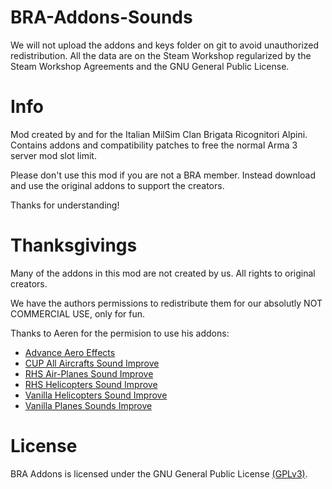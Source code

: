 # BRA-Addons-Sounds

We will not upload the addons and keys folder on git to avoid unauthorized redistribution. All the data are on the Steam Workshop regularized by the Steam Workshop Agreements and the GNU General Public License.

# Info

Mod created by and for the Italian MilSim Clan Brigata Ricognitori Alpini.
Contains addons and compatibility patches to free the normal Arma 3 server mod slot limit.

Please don't use this mod if you are not a BRA member. Instead download and use the original addons to support the creators.

Thanks for understanding!

# Thanksgivings

Many of the addons in this mod are not created by us. All rights to original creators.

We have the authors permissions to redistribute them for our absolutly NOT COMMERCIAL USE, only for fun.

Thanks to Aeren for the permision to use his addons:
- [Advance Aero Effects](https://steamcommunity.com/sharedfiles/filedetails/?id=2309871702)
- [CUP All Aircrafts Sound Improve](https://steamcommunity.com/sharedfiles/filedetails/?id=2212804332)
- [RHS Air-Planes Sound Improve](https://steamcommunity.com/sharedfiles/filedetails/?id=2212804332)
- [RHS Helicopters Sound Improve](https://steamcommunity.com/sharedfiles/filedetails/?id=2212804332)
- [Vanilla Helicopters Sound Improve](https://steamcommunity.com/sharedfiles/filedetails/?id=2128750232)
- [Vanilla Planes Sounds Improve](https://steamcommunity.com/sharedfiles/filedetails/?id=1990975271)

# License

BRA Addons is licensed under the GNU General Public License [(GPLv3)](https://github.com/GoDz3rK/BRA-Addons-Sounds/blob/main/LICENSE).
